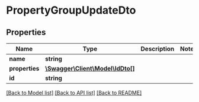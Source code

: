# PropertyGroupUpdateDto

## Properties
Name | Type | Description | Notes
------------ | ------------- | ------------- | -------------
**name** | **string** |  | 
**properties** | [**\Swagger\Client\Model\IdDto[]**](IdDto.md) |  | 
**id** | **string** |  | 

[[Back to Model list]](../../README.md#documentation-for-models) [[Back to API list]](../../README.md#documentation-for-api-endpoints) [[Back to README]](../../README.md)

